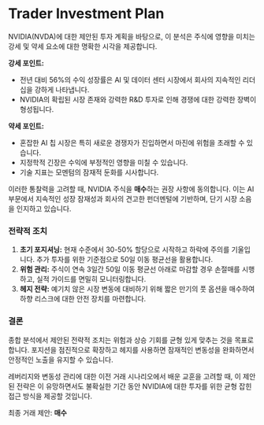 # Trader Investment Plan

NVIDIA(NVDA)에 대한 제안된 투자 계획을 바탕으로, 이 분석은 주식에 영향을 미치는 강세 및 약세 요소에 대한 명확한 시각을 제공합니다.

**강세 포인트:**
- 전년 대비 56%의 수익 성장률은 AI 및 데이터 센터 시장에서 회사의 지속적인 리더십을 강하게 나타냅니다.
- NVIDIA의 확립된 시장 존재와 강력한 R&D 투자로 인해 경쟁에 대한 강력한 장벽이 형성됩니다.

**약세 포인트:**
- 혼잡한 AI 칩 시장은 특히 새로운 경쟁자가 진입하면서 마진에 위험을 초래할 수 있습니다.
- 지정학적 긴장은 수익에 부정적인 영향을 미칠 수 있습니다.
- 기술 지표는 모멘텀의 잠재적 둔화를 시사합니다.

이러한 통찰력을 고려할 때, NVIDIA 주식을 **매수**하는 권장 사항에 동의합니다. 이는 AI 부문에서 지속적인 성장 잠재성과 회사의 견고한 펀더멘털에 기반하며, 단기 시장 소음을 인지하고 있습니다.

### 전략적 조치
1. **초기 포지셔닝:** 현재 수준에서 30-50% 할당으로 시작하고 하락에 주의를 기울입니다. 추가 투자를 위한 기준점으로 50일 이동 평균선을 활용합니다.
2. **위험 관리:** 주식이 연속 3일간 50일 이동 평균선 아래로 마감할 경우 손절매를 시행하고, 실적 가이드를 면밀히 모니터링합니다.
3. **헤지 전략:** 예기치 않은 시장 변동에 대비하기 위해 짧은 만기의 풋 옵션을 매수하여 하향 리스크에 대한 안전 장치를 마련합니다.

### 결론
종합 분석에서 제안된 전략적 조치는 위험과 상승 기회를 균형 있게 맞추는 것을 목표로 합니다. 포지션을 점진적으로 확장하고 헤지를 사용하면 잠재적인 변동성을 완화하면서 안정적인 노출을 유지할 수 있습니다.

레버리지와 변동성 관리에 대한 이전 거래 시나리오에서 배운 교훈을 고려할 때, 이 제안된 전략은 이 유망하면서도 불확실한 기간 동안 NVIDIA에 대한 투자를 위한 균형 잡힌 접근 방식을 제공할 것입니다.

최종 거래 제안: **매수**
